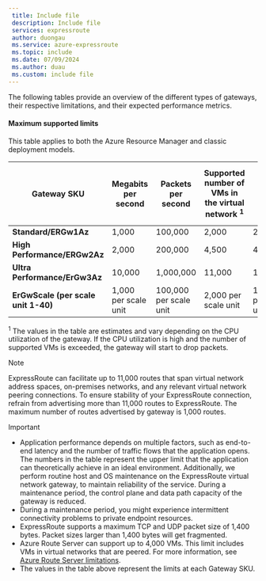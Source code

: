 ```yaml
---
 title: Include file
 description: Include file
 services: expressroute
 author: duongau
 ms.service: azure-expressroute
 ms.topic: include
 ms.date: 07/09/2024
 ms.author: duau
 ms.custom: include file
---
```


The following tables provide an overview of the different types of gateways, their respective limitations, and their expected performance metrics.


#### Maximum supported limits

This table applies to both the Azure Resource Manager and classic deployment models.

| Gateway SKU | Megabits per second | Packets per second | Supported number of VMs in the virtual network <sup>1</sup> | Flow count limit | Number of routes learned by gateway |
|--|--|--|--|--|--|
| **Standard/ERGw1Az** | 1,000 | 100,000 | 2,000 | 200,000 | 4,000 |
| **High Performance/ERGw2Az** | 2,000 | 200,000 | 4,500 | 400,000 | 9,500 |
| **Ultra Performance/ErGw3Az** | 10,000 | 1,000,000 | 11,000 | 1,000,000 | 9,500 |
| **ErGwScale (per scale unit 1-40)** | 1,000 per scale unit | 100,000 per scale unit | 2,000 per scale unit | 100,000 per scale unit | 60,000 total per gateway

<sup>1</sup> The values in the table are estimates and vary depending on the CPU utilization of the gateway. If the CPU utilization is high and the number of supported VMs is exceeded, the gateway will start to drop packets.
> [!NOTE]
> ExpressRoute can facilitate up to 11,000 routes that span virtual network address spaces, on-premises networks, and any relevant virtual network peering connections. To ensure stability of your ExpressRoute connection, refrain from advertising more than 11,000 routes to ExpressRoute. The maximum number of routes advertised by gateway is 1,000 routes.

> [!IMPORTANT]
> * Application performance depends on multiple factors, such as end-to-end latency and the number of traffic flows that the application opens. The numbers in the table represent the upper limit that the application can theoretically achieve in an ideal environment. Additionally, we perform routine host and OS maintenance on the ExpressRoute virtual network gateway, to maintain reliability of the service. During a maintenance period, the control plane and data path capacity of the gateway is reduced.
> * During a maintenance period, you might experience intermittent connectivity problems to private endpoint resources.
> * ExpressRoute supports a maximum TCP and UDP packet size of 1,400 bytes. Packet sizes larger than 1,400 bytes will get fragmented.
> * Azure Route Server can support up to 4,000 VMs. This limit includes VMs in virtual networks that are peered. For more information, see [Azure Route Server limitations](/azure/route-server/overview#route-server-limits).
> * The values in the table above represent the limits at each Gateway SKU.

